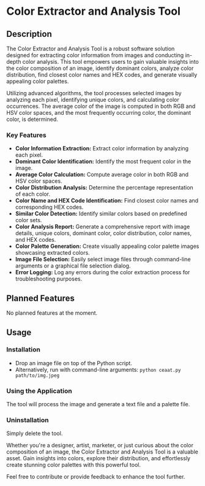 # Color Extractor and Analysis Tool

## Description

The Color Extractor and Analysis Tool is a robust software solution designed for extracting color information from images and conducting in-depth color analysis. This tool empowers users to gain valuable insights into the color composition of an image, identify dominant colors, analyze color distribution, find closest color names and HEX codes, and generate visually appealing color palettes.

Utilizing advanced algorithms, the tool processes selected images by analyzing each pixel, identifying unique colors, and calculating color occurrences. The average color of the image is computed in both RGB and HSV color spaces, and the most frequently occurring color, the dominant color, is determined.

### Key Features

- **Color Information Extraction:** Extract color information by analyzing each pixel.
- **Dominant Color Identification:** Identify the most frequent color in the image.
- **Average Color Calculation:** Compute average color in both RGB and HSV color spaces.
- **Color Distribution Analysis:** Determine the percentage representation of each color.
- **Color Name and HEX Code Identification:** Find closest color names and corresponding HEX codes.
- **Similar Color Detection:** Identify similar colors based on predefined color sets.
- **Color Analysis Report:** Generate a comprehensive report with image details, unique colors, dominant color, color distribution, color names, and HEX codes.
- **Color Palette Generation:** Create visually appealing color palette images showcasing extracted colors.
- **Image File Selection:** Easily select image files through command-line arguments or a graphical file selection dialog.
- **Error Logging:** Log any errors during the color extraction process for troubleshooting purposes.

## Planned Features
No planned features at the moment.

## Usage

### Installation
- Drop an image file on top of the Python script.
- Alternatively, run with command-line arguments: `python ceaat.py path/to/img.jpeg`

### Using the Application
The tool will process the image and generate a text file and a palette file.

### Uninstallation
Simply delete the tool.

Whether you're a designer, artist, marketer, or just curious about the color composition of an image, the Color Extractor and Analysis Tool is a valuable asset. Gain insights into colors, explore their distribution, and effortlessly create stunning color palettes with this powerful tool.

Feel free to contribute or provide feedback to enhance the tool further.
